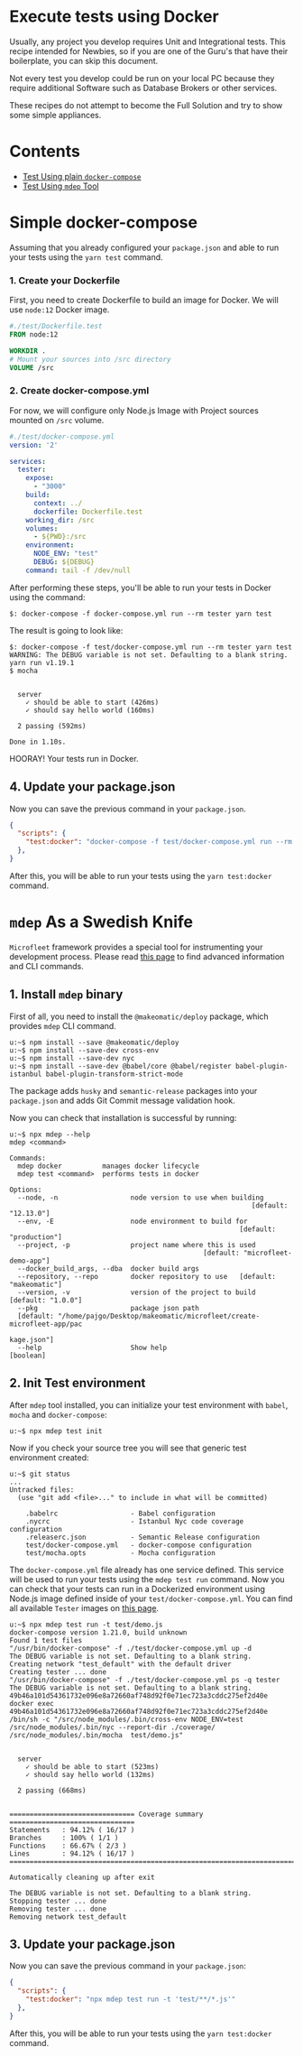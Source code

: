 # Execute tests using Docker
Usually, any project you develop requires Unit and Integrational tests.
This recipe intended for Newbies, so if you are one of the Guru's that have their boilerplate, you can skip this document.

Not every test you develop could be run on your local PC because they require additional Software such as Database Brokers or other services.

These recipes do not attempt to become the Full Solution and try to show some simple appliances.

# Contents
* [Test Using plain `docker-compose`](#simple-docker-compose)
* [Test Using `mdep` Tool](#mdep-as-a-swedish-knife)

# Simple docker-compose
Assuming that you already configured your `package.json` and able to run your tests using the `yarn test` command.

### 1. Create your Dockerfile
First, you need to create Dockerfile to build an image for Docker.
We will use `node:12` Docker image.

```Dockerfile
#./test/Dockerfile.test
FROM node:12

WORKDIR .
# Mount your sources into /src directory
VOLUME /src
```

### 2. Create docker-compose.yml
For now, we will configure only Node.js Image with Project sources mounted on `/src` volume.

```yaml
#./test/docker-compose.yml
version: '2'

services:
  tester:
    expose:
      - "3000"
    build:
      context: ../
      dockerfile: Dockerfile.test
    working_dir: /src
    volumes:
      - ${PWD}:/src
    environment:
      NODE_ENV: "test"
      DEBUG: ${DEBUG}
    command: tail -f /dev/null
```

After performing these steps, you'll be able to run your tests in Docker using the command:

```console
$: docker-compose -f docker-compose.yml run --rm tester yarn test
```

The result is going to look like:

```console
$: docker-compose -f test/docker-compose.yml run --rm tester yarn test
WARNING: The DEBUG variable is not set. Defaulting to a blank string.
yarn run v1.19.1
$ mocha


  server
    ✓ should be able to start (426ms)
    ✓ should say hello world (160ms)

  2 passing (592ms)

Done in 1.10s.
```

HOORAY! Your tests run in Docker.

## 4. Update your package.json
Now you can save the previous command in your `package.json`.
```json
{
  "scripts": {
    "test:docker": "docker-compose -f test/docker-compose.yml run --rm tester yarn test"
  },
}
```
After this, you will be able to run your tests using the `yarn test:docker` command.

# `mdep` As a Swedish Knife
`Microfleet` framework provides a special tool for instrumenting your development process. Please read [this page](https://www.npmjs.com/package/@makeomatic/deploy) to find advanced information and CLI commands.

## 1. Install `mdep` binary
First of all, you need to install the `@makeomatic/deploy` package, which provides `mdep` CLI command.

```console
u:~$ npm install --save @makeomatic/deploy
u:~$ npm install --save-dev cross-env
u:~$ npm install --save-dev nyc
u:~$ npm install --save-dev @babel/core @babel/register babel-plugin-istanbul babel-plugin-transform-strict-mode
```

The package adds `husky` and `semantic-release` packages into your `package.json` and adds Git Commit message validation hook.

Now you can check that installation is successful by running:
```console
u:~$ npx mdep --help
mdep <command>

Commands:
  mdep docker          manages docker lifecycle
  mdep test <command>  performs tests in docker

Options:
  --node, -n                  node version to use when building
                                                            [default: "12.13.0"]
  --env, -E                   node environment to build for
                                                         [default: "production"]
  --project, -p               project name where this is used
                                                [default: "microfleet-demo-app"]
  --docker_build_args, --dba  docker build args
  --repository, --repo        docker repository to use   [default: "makeomatic"]
  --version, -v               version of the project to build [default: "1.0.0"]
  --pkg                       package json path
  [default: "/home/pajgo/Desktop/makeomatic/microfleet/create-microfleet-app/pac
                                                                     kage.json"]
  --help                      Show help                                [boolean]

```

## 2. Init Test environment
After `mdep` tool installed, you can initialize your test environment with `babel`, `mocha` and `docker-compose`:

```console
u:~$ npx mdep test init
```
Now if you check your source tree you will see that generic test environment created:

```console
u:~$ git status
...
Untracked files:
  (use "git add <file>..." to include in what will be committed)

	.babelrc                  - Babel configuration
	.nycrc                    - Istanbul Nyc code coverage configuration
	.releaserc.json           - Semantic Release configuration
	test/docker-compose.yml   - docker-compose configuration
	test/mocha.opts           - Mocha configuration
```

The `docker-compose.yml` file already has one service defined. This service will be used to run your tests using the `mdep test run` command. Now you can check that your tests can run in a Dockerized environment using Node.js image defined inside of your `test/docker-compose.yml`. You can find all available `Tester` images on [this page](https://hub.docker.com/r/makeomatic/node/tags).

```console
u:~$ npx mdep test run -t test/demo.js
docker-compose version 1.21.0, build unknown
Found 1 test files
"/usr/bin/docker-compose" -f ./test/docker-compose.yml up -d
The DEBUG variable is not set. Defaulting to a blank string.
Creating network "test_default" with the default driver
Creating tester ... done
"/usr/bin/docker-compose" -f ./test/docker-compose.yml ps -q tester
The DEBUG variable is not set. Defaulting to a blank string.
49b46a101d54361732e096e8a72660af748d92f0e71ec723a3cddc275ef2d40e
docker exec 49b46a101d54361732e096e8a72660af748d92f0e71ec723a3cddc275ef2d40e /bin/sh -c "/src/node_modules/.bin/cross-env NODE_ENV=test /src/node_modules/.bin/nyc --report-dir ./coverage/ /src/node_modules/.bin/mocha  test/demo.js"


  server
    ✓ should be able to start (523ms)
    ✓ should say hello world (132ms)

  2 passing (668ms)


=============================== Coverage summary ===============================
Statements   : 94.12% ( 16/17 )
Branches     : 100% ( 1/1 )
Functions    : 66.67% ( 2/3 )
Lines        : 94.12% ( 16/17 )
================================================================================

Automatically cleaning up after exit

The DEBUG variable is not set. Defaulting to a blank string.
Stopping tester ... done
Removing tester ... done
Removing network test_default
```

## 3. Update your package.json
Now you can save the previous command in your `package.json`:
```json
{
  "scripts": {
    "test:docker": "npx mdep test run -t 'test/**/*.js'"
  },
}
```
After this, you will be able to run your tests using the `yarn test:docker` command.
